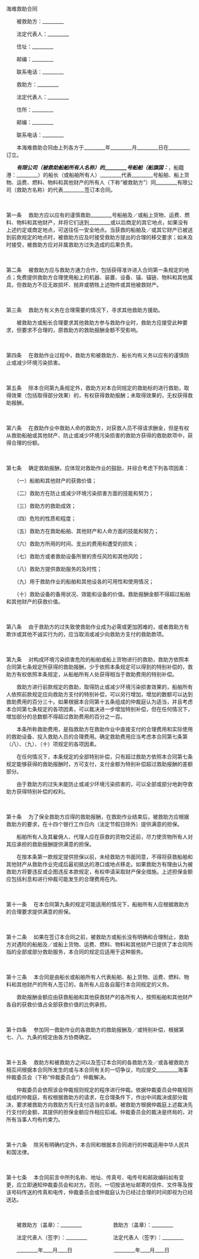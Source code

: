 



海难救助合同



 

　　被救助方：_________

　　法定代表人：_________

　　住址：_________

　　邮编：_________

　　联系电话：_________　　

　　救助方：_________

　　法定代表人：_________

　　住所：_________

　　邮编：_________

　　联系电话：_________　　

　　本海难救助合同由上列各方于_________年_________月_________日在_________订立。　　

　　_________有限公司（被救助船舶所有人名称）的_________号船舶（船旗国：_________，船籍港：_________）的船长（或船舶所有人）_________代表_________号船舶、船上货物、运费、燃料、物料和其他财产的所有人（下称“被救助方”）同_________有限公司（救助方名称）的代表_________签订本合同。

　　

第一条
　救助方应以应有的谨慎救助_________号船舶及／或船上货物、运费、燃料、物料和其他财产，并将它们送到_________或以后商定的其它地点，如果没有上述约定或商定地点，可送往任一安全地点。当获救的船舶及／或其它财产已被送到前款规定的地点时，被救助方应及时接受救助方提出的合理的移交要求；如未及时接受，被救助方应对非属救助方过失造成的后果负责。

　　

第二条
　被救助方应与救助方通力合作，包括获得准许进入合同第一条规定的地点；免费提供救助方合理使用船上的机器、装置、设备、锚、锚链、物料和其他属具，但救助方不应无故损坏、抛弃或牺牲上述物件或其他被救财产。

　　

第三条
　救助方有义务在合理需要的情况下，寻求其他救助方援助。

　　被救助方或船长合理要求其他救助方参与救助作业时，救助方应接受此种要求，但要求不合理的，原救助方的救助报酬金额不受影响。

　　

第四条
　在救助作业过程中，救助方和被救助方、船长均有义务以应有的谨慎防止或减少环境污染损害。

　　

第五条
　除本合同第九条规定外，救助方对本合同规定的救助标的进行救助，取得效果（包括取得部分效果）的，有权获得救助报酬；未取得效果的，无权获得救助报酬。

　　

第六条
　在救助作业中救助人命的救助方，对获救人员不得请求酬金，但是有权从救助船舶或其他财产、防止或减少环境污染损害的救助方获得的救助款项中，获得合理的份额。

　　

第七条
　确定救助报酬，应体现对救助作业的鼓励，并综合考虑下列各项因素：

　　（一）船舶和其他财产的获救价值；

　　（二）救助方在防止或减少环境污染损害方面的技能和努力；

　　（三）救助方的救助成效；

　　（四）危险的性质和程度；

　　（五）救助方在救助船舶、其他财产和人命方面的技能和努力；

　　（六）救助方所用的时间、支出的费用和遭受的损失；

　　（七）救助方或者救助设备所冒的责任风险和其他风险；

　　（八）救助方提供救助服务的及时性；

　　（九）用于救助作业的船舶和其他设各的可用性和使用情况；

　　（十）救助设备的备用状况、效能和设备的价值。救助报酬金额不得超过船舶和其他财产的获救价值。

　　

第八条
　由于救助方的过失致使救助作业成为必需或更加困难的，或者救助方有欺诈或其他不诚实行为的，应当取消或减少向救助方支付的救助款项。

　　

第九条
　对构成环境污染损害危险的船舶或船上货物进行的救助，救助方依照本合同第七条规定所获得的救助报酬，少于依照本条规定可以得到的特别补偿的，救助方有权依照本条规定，从船舶所有人处获得相当于救助费用的特别补偿。

　　救助方进行前款规定的救助，取得防止或减少环境污染损害效果的，船舶所有人依照前款规定应向救助方支付的特别补偿，可以另行增加，增加的数额可以达到救助费用的百分三十。如果根据本合同第十五条组成的仲裁庭认为适当，并且考虑本合同第七条规定的各项因素，可以裁决进一步增加特别补偿，但在任何情况下，增加部分的总数额不得超过救助费用的百分之一百。

　　本条所称救助费用，是指救助方在救助作业中直接支付的合理费用和实际使用的救助设备、投入救助人员的合理费用。确定救助费用应当考虑本合同第七条第（八）、（九）、（十）项规定的各项因素。

　　在任何情况下，本条规定的全部特别补偿，只有超过救助方依照本合同第七条规定能够获得的救助报酬时，方可支付，支付金额为特别补偿超过救助报酬的差额部分。

　　由于救助方的过失未能防止或减少环境污染损害的，可以全部或部分地剥夺救助方获得特别补偿的权利。

　　

第十条
　为了保全救助方应得的救助报酬，在救助作业结束后，被救助方应根据救助方的要求，在十四个银行工作日内（法定节假日除外）提供满意的担保。

　　船舶所有人及其雇佣人、代理人应在获救的货物交还前，尽力使货物所有人对其应承担的救助报酬提供满意的担保。

　　在按本条第一款规定提供担保以前，未经救助方书面同意，不得将获救船舶和其他财产从救助作业完成后最初抵达的港口或地点移走。如果救助方有理由认为被救助方将要违反或企图违反本款规定，有权申请采取财产保全措施。上述担保金额应包括利息和进行仲裁可能发生的合理费用在内。

　　

第十一条
　在本合同第九条的规定可能适用的情况下，船舶所有人应根据救助方的合理要求提供满意的担保。

　　

第十二条
　如果在签订本合同之前，被救助方或船长没有明确和合理制止，救助方对遇险的船舶及／或船上货物、运费、燃料、物料和其他财产已提供了本合同所指的全部或部分救助服务，本合同的规定应适用于这种服务。

　　

第十三条
　本合同是由船长或船舶所有人代表船舶、船上货物、运费、燃料、物料和其他财产的所有人签订的，各所有人应各自履行本合同规定的义务。

　　救助报酬金额应由获救船舶和其他获救财产的各所有人，按照船舶和其他财产各自的获救价值占全部获救价值的比例承担。

　　

第十四条
　参加同一救助作业的各救助方的救助报酬及／或特别补偿，根据第七、八、九条的规定由各方协商确定。

　　

第十五条
　救助方和被救助方之间以及签订本合同的各救助方及／或各被救助方相互间根据本合同所发生的或与本合同有关的一切争议，均应提交_________海事仲裁委员会（下称“仲裁委员会”）仲裁解决。

　　仲裁委员会依照该会仲裁规则规定的程序进行仲裁。依据仲裁委员会仲裁规则组成的仲裁庭，有权根据救助方的请求，在合理条件下，作出中间裁决或部分裁决，要求被救助方向救助方先行支付适当的金额。被救助方根据仲裁庭上述裁决先行支付的金额，其提供的担保金额应作相应扣减。仲裁委员会的裁决是终局的，对所有当事人均有约束力。

　　

第十六条
　除另有明确约定外，本合同和根据本合同进行的仲裁适用中华人民共和国法律。

　　

第十七条
　本合同前言中所列名称、地址、传真号、电传号和邮政编码如有变更，应立即通知仲裁委员会和对方。否则，一切按该地址邮寄的信件、文件等及按该号码传送的传真和电传，仲裁委员会或仲裁庭认为已经过合理的时间即视为已经送达。　

　　　

　　被救助方（盖章）：_________　　　　　　救助方（盖章）：_________　　

　　法定代表人（签字）：_________　　　　　法定代表人（签字）：_________　　

　　_________年____月____日　　　　　　　　_________年____月____日